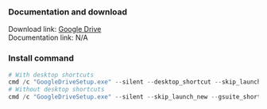 ### Documentation and download
Download link: [Google Drive](https://support.google.com/a/answer/7491144?hl=en#zippy=%2Cwindows) <br />
Documentation link: N/A <br />

### Install command
```powershell
# With desktop shortcuts
cmd /c "GoogleDriveSetup.exe" --silent --desktop_shortcut --skip_launch_new
# Without desktop shortcuts
cmd /c "GoogleDriveSetup.exe" --silent --skip_launch_new --gsuite_shortcuts=false
```

